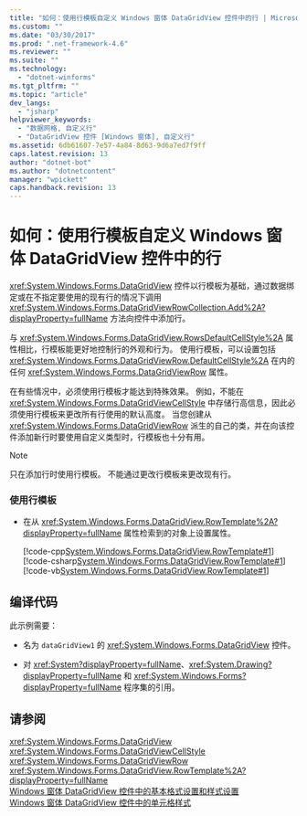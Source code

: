 ```yaml
---
title: "如何：使用行模板自定义 Windows 窗体 DataGridView 控件中的行 | Microsoft Docs"
ms.custom: ""
ms.date: "03/30/2017"
ms.prod: ".net-framework-4.6"
ms.reviewer: ""
ms.suite: ""
ms.technology: 
  - "dotnet-winforms"
ms.tgt_pltfrm: ""
ms.topic: "article"
dev_langs: 
  - "jsharp"
helpviewer_keywords: 
  - "数据网格, 自定义行"
  - "DataGridView 控件 [Windows 窗体], 自定义行"
ms.assetid: 6db61607-7e57-4a84-8d63-9d6a7ed7f9ff
caps.latest.revision: 13
author: "dotnet-bot"
ms.author: "dotnetcontent"
manager: "wpickett"
caps.handback.revision: 13
---
```

# 如何：使用行模板自定义 Windows 窗体 DataGridView 控件中的行
<xref:System.Windows.Forms.DataGridView> 控件以行模板为基础，通过数据绑定或在不指定要使用的现有行的情况下调用 <xref:System.Windows.Forms.DataGridViewRowCollection.Add%2A?displayProperty=fullName> 方法向控件中添加行。  
  
 与 <xref:System.Windows.Forms.DataGridView.RowsDefaultCellStyle%2A> 属性相比，行模板能更好地控制行的外观和行为。  使用行模板，可以设置包括 <xref:System.Windows.Forms.DataGridViewRow.DefaultCellStyle%2A> 在内的任何 <xref:System.Windows.Forms.DataGridViewRow> 属性。  
  
 在有些情况中，必须使用行模板才能达到特殊效果。  例如，不能在 <xref:System.Windows.Forms.DataGridViewCellStyle> 中存储行高信息，因此必须使用行模板来更改所有行使用的默认高度。  当您创建从 <xref:System.Windows.Forms.DataGridViewRow> 派生的自己的类，并在向该控件添加新行时要使用自定义类型时，行模板也十分有用。  
  
> [!NOTE]
>  只在添加行时使用行模板。  不能通过更改行模板来更改现有行。  
  
### 使用行模板  
  
-   在从 <xref:System.Windows.Forms.DataGridView.RowTemplate%2A?displayProperty=fullName> 属性检索到的对象上设置属性。  
  
     [!code-cpp[System.Windows.Forms.DataGridView.RowTemplate#1](../../../../samples/snippets/cpp/VS_Snippets_Winforms/System.Windows.Forms.DataGridView.RowTemplate/CPP/datagridviewrowtemplate.cpp#1)]
     [!code-csharp[System.Windows.Forms.DataGridView.RowTemplate#1](../../../../samples/snippets/csharp/VS_Snippets_Winforms/System.Windows.Forms.DataGridView.RowTemplate/CS/datagridviewrowtemplate.cs#1)]
     [!code-vb[System.Windows.Forms.DataGridView.RowTemplate#1](../../../../samples/snippets/visualbasic/VS_Snippets_Winforms/System.Windows.Forms.DataGridView.RowTemplate/VB/datagridviewrowtemplate.vb#1)]  
  
## 编译代码  
 此示例需要：  
  
-   名为 `dataGridView1` 的 <xref:System.Windows.Forms.DataGridView> 控件。  
  
-   对 <xref:System?displayProperty=fullName>、<xref:System.Drawing?displayProperty=fullName> 和 <xref:System.Windows.Forms?displayProperty=fullName> 程序集的引用。  
  
## 请参阅  
 <xref:System.Windows.Forms.DataGridView>   
 <xref:System.Windows.Forms.DataGridViewCellStyle>   
 <xref:System.Windows.Forms.DataGridViewRow>   
 <xref:System.Windows.Forms.DataGridView.RowTemplate%2A?displayProperty=fullName>   
 [Windows 窗体 DataGridView 控件中的基本格式设置和样式设置](../../../../docs/framework/winforms/controls/basic-formatting-and-styling-in-the-windows-forms-datagridview-control.md)   
 [Windows 窗体 DataGridView 控件中的单元格样式](../../../../docs/framework/winforms/controls/cell-styles-in-the-windows-forms-datagridview-control.md)